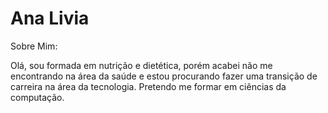 # Ana Livia 
Sobre Mim:
  
Olá, sou formada em nutrição e dietética, porém acabei não me encontrando na área da saúde e estou procurando fazer uma transição de carreira na área da tecnologia. Pretendo me formar em ciências da computação.
